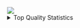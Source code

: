 <img src = "https://cynthion21x.github.io/website/gallery/catbg.png">

<details>
  <summary>Top Quality Statistics</summary>
  
  ![Github Stats](https://github-readme-stats.vercel.app/api?username=cynthion21x&count_private=true&show_icons=true&include_all_commits=true&hide_border=true&count_private=true&theme=gotham&title_color=ffaaff&text_color=77ddff)
  ![Top Languages](https://github-readme-stats.vercel.app/api/top-langs/?username=cynthion21x&show_icons=true&include_all_commits=true&hide_border=true&count_private=true&theme=gotham&langs_count=4&layout=compact&title_color=ffaaff&text_color=77ddff)
</details>

<!--
**ice100k/ice100k** is a ✨ _special_ ✨ repository because its `README.md` (this file) appears on your GitHub profile.

Here are some ideas to get you started:

- 🔭 I’m currently working on ...
- 🌱 I’m currently learning ...
- 👯 I’m looking to collaborate on ...
- 🤔 I’m looking for help with ...
- 💬 Ask me about ...
- 📫 How to reach me: ...
- 😄 Pronouns: ...
- ⚡ Fun fact: ...
-->
